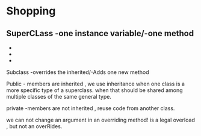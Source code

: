 # Shopping

SuperCLass    -one instance variable/-one method
-
-
-
-
Subclass      -overrides the inherited/-Adds one new method




Public     - members are inherited , we use inheritance when one class is a more specific type of a superclass.
when that should be shared among multiple classes of the same general type.

private    -members are not inherited , reuse code from another class.



we can not change an argument in an overriding method! is a legal overload , but not an overRides.






